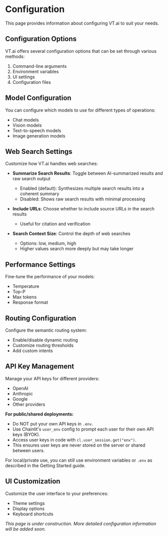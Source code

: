 # Configuration

This page provides information about configuring VT.ai to suit your needs.

## Configuration Options

VT.ai offers several configuration options that can be set through various methods:

1. Command-line arguments
2. Environment variables
3. UI settings
4. Configuration files

## Model Configuration

You can configure which models to use for different types of operations:

- Chat models
- Vision models
- Text-to-speech models
- Image generation models

## Web Search Settings

Customize how VT.ai handles web searches:

- **Summarize Search Results**: Toggle between AI-summarized results and raw search output
  - Enabled (default): Synthesizes multiple search results into a coherent summary
  - Disabled: Shows raw search results with minimal processing

- **Include URLs**: Choose whether to include source URLs in the search results
  - Useful for citation and verification

- **Search Context Size**: Control the depth of web searches
  - Options: low, medium, high
  - Higher values search more deeply but may take longer

## Performance Settings

Fine-tune the performance of your models:

- Temperature
- Top-P
- Max tokens
- Response format

## Routing Configuration

Configure the semantic routing system:

- Enable/disable dynamic routing
- Customize routing thresholds
- Add custom intents

## API Key Management

Manage your API keys for different providers:

- OpenAI
- Anthropic
- Google
- Other providers

**For public/shared deployments:**

- Do NOT put your own API keys in `.env`.
- Use Chainlit's `user_env` config to prompt each user for their own API keys (BYOK).
- Access user keys in code with `cl.user_session.get("env")`.
- This ensures user keys are never stored on the server or shared between users.

For local/private use, you can still use environment variables or `.env` as described in the Getting Started guide.

## UI Customization

Customize the user interface to your preferences:

- Theme settings
- Display options
- Keyboard shortcuts

*This page is under construction. More detailed configuration information will be added soon.*
